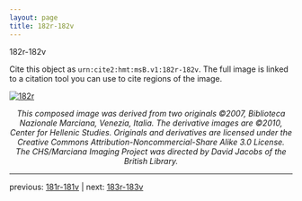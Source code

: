 ```yaml
---
layout: page
title: 182r-182v
---
```


182r-182v

Cite this object as `urn:cite2:hmt:msB.v1:182r-182v`. The full image is linked to a citation tool you can use to cite regions of the image.

[![182r](http://www.homermultitext.org/iipsrv?IIIF=/project/homer/pyramidal/deepzoom/hmt/vbbifolio/v1/vb_181v_182r.tif/full/800,/0/default.jpg)](http://www.homermultitext.org/ict2/?urn=urn:cite2:hmt:vbbifolio.v1:vb_181v_182r) 

<p style="text-align: center; font-style: italic;">This composed image was derived from two originals ©2007, Biblioteca Nazionale Marciana, Venezia, Italia. The derivative images are ©2010, Center for Hellenic Studies. Originals and derivatives are licensed under the Creative Commons Attribution-Noncommercial-Share Alike 3.0 License. The CHS/Marciana Imaging Project was directed by David Jacobs of the British Library.</p>

---

previous: [181r-181v](../181r-181v/) | next: [183r-183v](../183r-183v/)